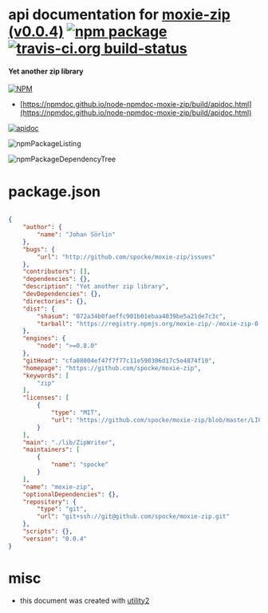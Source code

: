 # api documentation for  [moxie-zip (v0.0.4)](https://github.com/spocke/moxie-zip)  [![npm package](https://img.shields.io/npm/v/npmdoc-moxie-zip.svg?style=flat-square)](https://www.npmjs.org/package/npmdoc-moxie-zip) [![travis-ci.org build-status](https://api.travis-ci.org/npmdoc/node-npmdoc-moxie-zip.svg)](https://travis-ci.org/npmdoc/node-npmdoc-moxie-zip)
#### Yet another zip library

[![NPM](https://nodei.co/npm/moxie-zip.png?downloads=true&downloadRank=true&stars=true)](https://www.npmjs.com/package/moxie-zip)

- [https://npmdoc.github.io/node-npmdoc-moxie-zip/build/apidoc.html](https://npmdoc.github.io/node-npmdoc-moxie-zip/build/apidoc.html)

[![apidoc](https://npmdoc.github.io/node-npmdoc-moxie-zip/build/screenCapture.buildCi.browser.%252Ftmp%252Fbuild%252Fapidoc.html.png)](https://npmdoc.github.io/node-npmdoc-moxie-zip/build/apidoc.html)

![npmPackageListing](https://npmdoc.github.io/node-npmdoc-moxie-zip/build/screenCapture.npmPackageListing.svg)

![npmPackageDependencyTree](https://npmdoc.github.io/node-npmdoc-moxie-zip/build/screenCapture.npmPackageDependencyTree.svg)



# package.json

```json

{
    "author": {
        "name": "Johan Sörlin"
    },
    "bugs": {
        "url": "http://github.com/spocke/moxie-zip/issues"
    },
    "contributors": [],
    "dependencies": {},
    "description": "Yet another zip library",
    "devDependencies": {},
    "directories": {},
    "dist": {
        "shasum": "072a34b0faeffc901b01ebaa4039be5a21de7c3c",
        "tarball": "https://registry.npmjs.org/moxie-zip/-/moxie-zip-0.0.4.tgz"
    },
    "engines": {
        "node": ">=0.8.0"
    },
    "gitHead": "cfa08004ef47f7f77c11e590306d17c5e4874f10",
    "homepage": "https://github.com/spocke/moxie-zip",
    "keywords": [
        "zip"
    ],
    "licenses": [
        {
            "type": "MIT",
            "url": "https://github.com/spocke/moxie-zip/blob/master/LICENSE"
        }
    ],
    "main": "./lib/ZipWriter",
    "maintainers": [
        {
            "name": "spocke"
        }
    ],
    "name": "moxie-zip",
    "optionalDependencies": {},
    "repository": {
        "type": "git",
        "url": "git+ssh://git@github.com/spocke/moxie-zip.git"
    },
    "scripts": {},
    "version": "0.0.4"
}
```



# misc
- this document was created with [utility2](https://github.com/kaizhu256/node-utility2)
